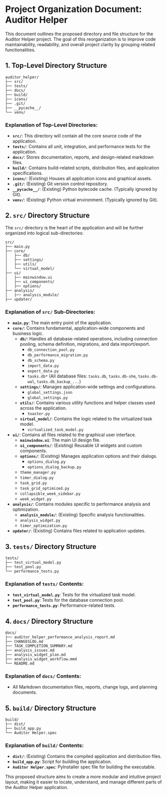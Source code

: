 # Project Organization Document: Auditor Helper

This document outlines the proposed directory and file structure for the Auditor Helper project. The goal of this reorganization is to improve code maintainability, readability, and overall project clarity by grouping related functionalities.

## 1. Top-Level Directory Structure

```
auditor_helper/
├── src/
├── tests/
├── docs/
├── build/
├── icons/
├── .git/
├── __pycache__/
└── venv/
```

### Explanation of Top-Level Directories:

*   **`src/`**: This directory will contain all the core source code of the application.
*   **`tests/`**: Contains all unit, integration, and performance tests for the application.
*   **`docs/`**: Stores documentation, reports, and design-related markdown files.
*   **`build/`**: Contains build-related scripts, distribution files, and application specifications.
*   **`icons/`**: (Existing) Houses all application icons and graphical assets.
*   **`.git/`**: (Existing) Git version control repository.
*   **`__pycache__/`**: (Existing) Python bytecode cache. (Typically ignored by Git).
*   **`venv/`**: (Existing) Python virtual environment. (Typically ignored by Git).

## 2. `src/` Directory Structure

The `src/` directory is the heart of the application and will be further organized into logical sub-directories:

```
src/
├── main.py
├── core/
│   ├── db/
│   ├── settings/
│   ├── utils/
│   └── virtual_model/
├── ui/
│   ├── mainwindow.ui
│   ├── ui_components/
│   ├── options/
├── analysis/
│   ├── analysis_module/
├── updater/
```

### Explanation of `src/` Sub-Directories:

*   **`main.py`**: The main entry point of the application.
*   **`core/`**: Contains fundamental, application-wide components and business logic.
    *   **`db/`**: Handles all database-related operations, including connection pooling, schema definition, migrations, and data import/export.
        *   `db_connection_pool.py`
        *   `db_performance_migration.py`
        *   `db_schema.py`
        *   `import_data.py`
        *   `export_data.py`
        *   `tasks.db*` (All database files: `tasks.db`, `tasks.db-shm`, `tasks.db-wal`, `tasks.db_backup_...`)
    *   **`settings/`**: Manages application-wide settings and configurations.
        *   `global_settings.json`
        *   `global_settings.py`
    *   **`utils/`**: Contains various utility functions and helper classes used across the application.
        *   `toaster.py`
    *   **`virtual_model/`**: Contains the logic related to the virtualized task model.
        *   `virtualized_task_model.py`
*   **`ui/`**: Contains all files related to the graphical user interface.
    *   **`mainwindow.ui`**: The main UI design file.
    *   **`ui_components/`**: (Existing) Reusable UI widgets and custom components.
    *   **`options/`**: (Existing) Manages application options and their dialogs.
        *   `options_dialog.py`
        *   `options_dialog_backup.py`
    *   `theme_manager.py`
    *   `timer_dialog.py`
    *   `task_grid.py`
    *   `task_grid_optimized.py`
    *   `collapsible_week_sidebar.py`
    *   `week_widget.py`
*   **`analysis/`**: Contains modules specific to performance analysis and optimization.
    *   **`analysis_module/`**: (Existing) Specific analysis functionalities.
    *   `analysis_widget.py`
    *   `timer_optimization.py`
*   **`updater/`**: (Existing) Contains files related to application updates.

## 3. `tests/` Directory Structure

```
tests/
├── test_virtual_model.py
├── test_pool.py
└── performance_tests.py
```

### Explanation of `tests/` Contents:

*   **`test_virtual_model.py`**: Tests for the virtualized task model.
*   **`test_pool.py`**: Tests for the database connection pool.
*   **`performance_tests.py`**: Performance-related tests.

## 4. `docs/` Directory Structure

```
docs/
├── auditor_helper_performance_analysis_report.md
├── CHANGESLOG.md
├── TASK_COMPLETION_SUMMARY.md
├── analysis_issues.md
├── analysis_widget_plan.md
├── analysis_widget_workflow.mmd
└── README.md
```

### Explanation of `docs/` Contents:

*   All Markdown documentation files, reports, change logs, and planning documents.

## 5. `build/` Directory Structure

```
build/
├── dist/
├── build_app.py
└── Auditor Helper.spec
```

### Explanation of `build/` Contents:

*   **`dist/`**: (Existing) Contains the compiled application and distribution files.
*   **`build_app.py`**: Script for building the application.
*   **`Auditor Helper.spec`**: PyInstaller spec file for building the executable.

This proposed structure aims to create a more modular and intuitive project layout, making it easier to locate, understand, and manage different parts of the Auditor Helper application. 